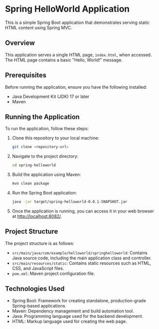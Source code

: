 # Spring HelloWorld Application

This is a simple Spring Boot application that demonstrates serving static HTML content using Spring MVC.

## Overview

This application serves a single HTML page, `index.html`, when accessed. The HTML page contains a basic "Hello, World!" message.

## Prerequisites

Before running the application, ensure you have the following installed:

- Java Development Kit (JDK) 17 or later
- Maven

## Running the Application

To run the application, follow these steps:

1. Clone this repository to your local machine:

    ```bash
    git clone <repository-url>
    ```

2. Navigate to the project directory:

    ```bash
    cd spring-helloworld
    ```

3. Build the application using Maven:

    ```bash
    mvn clean package
    ```

4. Run the Spring Boot application:

    ```bash
    java -jar target/spring-helloworld-0.0.1-SNAPSHOT.jar
    ```

5. Once the application is running, you can access it in your web browser at [http://localhost:8082/](http://localhost:8082/).

## Project Structure

The project structure is as follows:

- `src/main/java/com/example/helloworld/springhelloworld`: Contains Java source code, including the main application class and controller.
- `src/main/resources/static`: Contains static resources such as HTML, CSS, and JavaScript files.
- `pom.xml`: Maven project configuration file.

## Technologies Used

- Spring Boot: Framework for creating standalone, production-grade Spring-based applications.
- Maven: Dependency management and build automation tool.
- Java: Programming language used for the backend development.
- HTML: Markup language used for creating the web page.

